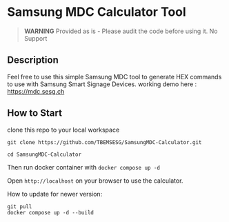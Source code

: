 # Samsung MDC Calculator Tool

> **WARNING**
Provided as is - Please audit the code before using it.
No Support

## Description
Feel free to use this simple Samsung MDC tool to generate HEX commands to use with Samsung Smart Signage Devices.
working demo here : https://mdc.sesg.ch 

## How to Start
clone this repo to your local workspace
````
git clone https://github.com/TBEMSESG/SamsungMDC-Calculator.git

cd SamsungMDC-Calculator
````
Then run docker container with `docker compose up -d`

Open `http://localhost` on your browser to use the calculator.

How to update for newer version: 
````
git pull
docker compose up -d --build
````